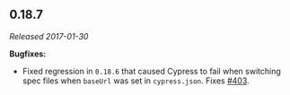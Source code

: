 ## 0.18.7

_Released 2017-01-30_

**Bugfixes:**

- Fixed regression in `0.18.6` that caused Cypress to fail when switching spec
  files when `baseUrl` was set in `cypress.json`. Fixes
  [#403](https://github.com/cypress-io/cypress/issues/403).
